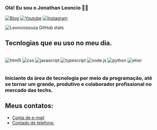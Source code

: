 ### Olá! Eu sou o Jonathan Leoncio 🖐🏽
[![Blog](https://img.shields.io/website-up-down-green-red/http/monip.org.svg)](https://https://www.youtube.com/@jonathanleoncio976)
[![Youtube](https://img.shields.io/badge/YouTube-FF0000?style=for-the-badge&logo=youtube&logoColor=white)](https://www.youtube.com/@jonathanleoncio976)
[![Instagram](https://img.shields.io/badge/Instagram-E4405F?style=for-the-badge&logo=instagram&logoColor=white)](https://www.instagram.com/jonathanleoncio976/)

![Leonciosouza GitHub stats](https://github-readme-stats.vercel.app/api?username=Leonciosouza&show_icons=true&theme=dracula)

## Tecnlogias que eu uso no meu dia.
<div style="display: inline_block"><br/>
    <img align="center" alt="html5" src="https://img.shields.io/badge/HTML5-E34F26?style=for-the-badge&logo=html5&logoColor=white" /
    >
    <img align="center" alt="css" src=https://img.shields.io/badge/CSS3-1572B6?style=for-the-badge&logo=css3&logoColor=white />
    <img align="center" alt="javascript" src="https://img.shields.io/badge/JavaScript-F7DF1E?style=for-the-badge&logo=javascript&logoColor=black" />
    <img align="center" alt="typescript" src="https://img.shields.io/badge/TypeScript-007ACC?style=for-the-badge&logo=typescript&logoColor=white" />
    <img align="center" alt="node.js" src="https://img.shields.io/badge/Node.js-43853D?style=for-the-badge&logo=node.js&logoColor=white" />
     <img align="center" alt="python" src="https://img.shields.io/badge/Python-14354C?style=for-the-badge&logo=python&logoColor=white" />
     <img align="center" alt="elixir" src="https://img.shields.io/badge/Elixir-4B275F?style=for-the-badge&logo=elixir&logoColor=white" />

</div><br />


### Iniciante da área de tecnologia por meio da programação, até se tornar um grande, produtivo e colaborador profissional no mercado das techs.

## Meus contatos:

- [Conta de e-mail](jonathanleoncio118@gmail.com,(jonathanleoncio97@gmail.com))<br />
- [Contado de telefone:](8498122-0757)



